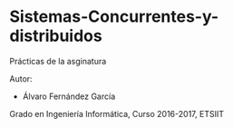 # Sistemas-Concurrentes-y-distribuidos
Prácticas de la asginatura

Autor:
* Álvaro Fernández García

Grado en Ingeniería Informática, Curso 2016-2017, ETSIIT
